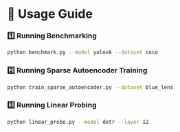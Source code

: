 # 📖 **Usage Guide**

### 1️⃣ **Running Benchmarking**
```bash
python benchmark.py --model yolov8 --dataset coco
```
### 2️⃣ **Running Sparse Autoencoder Training**
```bash
python train_sparse_autoencoder.py --dataset blue_lens
```
### 3️⃣ **Running Linear Probing**
```bash
python linear_probe.py --model detr --layer 12
```
